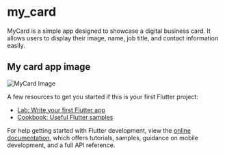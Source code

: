 # my_card

MyCard is a simple app designed to showcase a digital business card. It allows users to display their image, name, job title, and contact information easily.

## My card app image

![MyCard Image](01_my_card/my_card_image.png)





A few resources to get you started if this is your first Flutter project:

- [Lab: Write your first Flutter app](https://docs.flutter.dev/get-started/codelab)
- [Cookbook: Useful Flutter samples](https://docs.flutter.dev/cookbook)

For help getting started with Flutter development, view the
[online documentation](https://docs.flutter.dev/), which offers tutorials,
samples, guidance on mobile development, and a full API reference.
